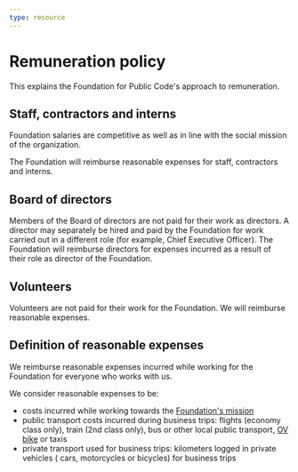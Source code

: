 ```yaml
---
type: resource
---
```


# Remuneration policy

This explains the Foundation for Public Code's approach to remuneration.

## Staff, contractors and interns

Foundation salaries are competitive as well as in line with the social mission of the organization.

The Foundation will reimburse reasonable expenses for staff, contractors and interns.

## Board of directors

Members of the Board of directors are not paid for their work as directors. A director may separately be hired and paid by the Foundation for work carried out in a different role (for example, Chief Executive Officer). The Foundation will reimburse directors for expenses incurred as a result of their role as director of the Foundation.

## Volunteers

Volunteers are not paid for their work for the Foundation. We will reimburse reasonable expenses.

## Definition of reasonable expenses

We reimburse reasonable expenses incurred while working for the Foundation for everyone who works with us.

We consider reasonable expenses to be:

* costs incurred while working towards the [Foundation's mission](mission.md)
* public transport costs incurred during business trips: flights (economy class only), train (2nd class only), bus or other local public transport, [OV bike](https://www.ns.nl/en/door-to-door/ov-fiets) or taxis
* private transport used for business trips: kilometers logged in private vehicles ( cars, motorcycles or bicycles) for business trips
